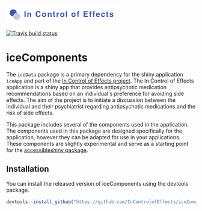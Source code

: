 ![The In Control of Effects project](incontrolofeffects.png)

<!-- badges: start -->
[![Travis build status](https://travis-ci.com/InControlofEffects/iceComponents.svg?branch=master)](https://travis-ci.com/InControlofEffects/iceComponents)
<!-- badges: end -->

# iceComponents

The `iceData` package is a primary dependency for the shiny application `iceApp` and part of the [In Control of Effects project](https://github.com/InControlofEffects). The In Control of Effects application is a shiny app that provides antipsychotic medication recommendations based on an individual's preference for avoiding side effects. The aim of the project is to initiate a discussion between the individual and their psychiatrist regarding antipsychotic medications and the risk of side effects.

This package includes several of the components used in the application. The components used in this package are designed specifically for the application, however they can be adapted for use in your applications. These components are slightly experimental and serve as a starting point for the [accessibleshiny package](https://github.com/davidruvolo51/accessibleshiny).

## Installation

You can install the released version of iceComponents using the devtools package.

``` r
devtools::install_github("https://github.com/InControlofEffects/iceComponents@prod")
```

